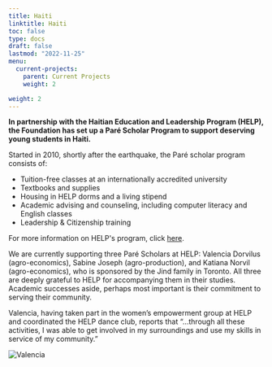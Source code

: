 ```yaml
---
title: Haiti
linktitle: Haiti
toc: false
type: docs
draft: false
lastmod: "2022-11-25"
menu:
  current-projects:
    parent: Current Projects
    weight: 2

weight: 2
---
```


**In partnership with the Haitian Education and Leadership Program (HELP), the Foundation has set up a Paré Scholar Program to support deserving young students in Haiti.**

Started in 2010, shortly after the earthquake, the Paré scholar program consists of:

*   Tuition-free classes at an internationally accredited university
*   Textbooks and supplies
*   Housing in HELP dorms and a living stipend
*   Academic advising and counseling, including computer literacy and English classes
*   Leadership & Citizenship training

For more information on HELP's program, click [here](http://uhelp.net/our-story/how-we-work/#sthash.ZRikysiZ.dpuf).

We are currently supporting three Paré Scholars at HELP: Valencia Dorvilus (agro-economics), Sabine Joseph (agro-production), and Katiana Norvil (agro-economics), who is sponsored by the Jind family in Toronto. All three are deeply grateful to HELP for accompanying them in their studies. Academic successes aside, perhaps most important is their commitment to serving their community.  

Valencia, having taken part in the women’s empowerment group at HELP and coordinated the HELP dance club, reports that “…through all these activities, I was able to get involved in my surroundings and use my skills in service of my community.”

![Valencia](/img/Haiti/valenciaD.jpg)
